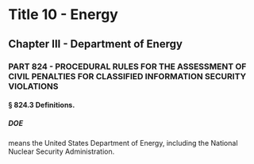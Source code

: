 
# Title 10 - Energy
## Chapter III - Department of Energy
### PART 824 - PROCEDURAL RULES FOR THE ASSESSMENT OF CIVIL PENALTIES FOR CLASSIFIED INFORMATION SECURITY VIOLATIONS
#### § 824.3 Definitions.
##### DOE

means the United States Department of Energy, including the National Nuclear Security Administration.
